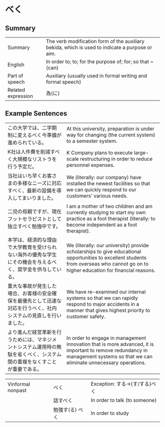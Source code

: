 # べく

## Summary

<table><tr>   <td>Summary</td>   <td>The verb modification form of the auxiliary bekida, which is used to indicate a purpose or aim.</td></tr><tr>   <td>English</td>   <td>In order to; to; for the purpose of; for; so that ~ (can)</td></tr><tr>   <td>Part of speech</td>   <td>Auxiliary (usually used in formal writing and formal speech)</td></tr><tr>   <td>Related expression</td>   <td>為(に)</td></tr></table>

## Example Sentences

<table><tr>   <td>この大学では、二学期制に変えるべく今準備が進められている。</td>   <td>At this university, preparation is under way for changing (the current system) to a semester system.</td></tr><tr>   <td>K社は人件費を削減すべく大規模なリストラを行う予定だ。</td>   <td>K Company plans to execute large-scale restructuring in order to reduce personnel expenses.</td></tr><tr>   <td>当社はいち早くお客さまの多様なニーズに対応すべく、最新の設備を導入してまいりました。</td>   <td>We (literally: our company) have installed the newest facilities so that we can quickly respond to our customers' various needs.</td></tr><tr>   <td>二児の母親ですが、現在フットセラピストとして独立すべく勉強中です。</td>   <td>I am a mother of two children and am currently studying to start my own practice as a foot therapist (literally: to become independent as a foot therapist).</td></tr><tr>   <td>本学は、経済的な理由で大学教育を受けられない海外の優秀な学生にその機会を与えるべく、奨学金を供与している。</td>   <td>We (literally: our university) provide scholarships to give educational opportunities to excellent students from overseas who cannot go on to higher education for ﬁnancial reasons.</td></tr><tr>   <td>重大な事故が発生した場合、お客様の安全確保を最優先として迅速な対応を行うべく、社内システムの見直しを行いました。</td>   <td>We have re-examined our internal systems so that we can rapidly respond to major accidents in a manner that gives highest priority to customer safety.</td></tr><tr>   <td>より進んだ経営革新を行うためには、マネジメントシステム運用時の無駄を省くべく、システム間の重複をなくすことが重要である。</td>   <td>In order to engage in management innovation that is more advanced, it is important to remove redundancy in management systems so that we can eliminate unnecessary operations.</td></tr></table>

<table class="table"><tbody><tr class="tr head"><td class="td"><span class="bold">Vinformal nonpast</span></td><td class="td"><span class="concept">べく</span></td><td class="td"><span>Exception: する→{す/する}べく</span></td></tr><tr class="tr"><td class="td"></td><td class="td"><span>話す</span><span class="concept">べく</span></td><td class="td"><span>In order to talk (to someone)</span> </td></tr><tr class="tr"><td class="td"></td><td class="td"><span>勉強す(る)</span> <span class="concept">べく</span></td><td class="td"><span>In order to study</span></td></tr></tbody></table>

